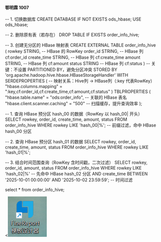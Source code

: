 #### 鄂明霖 1007
-- 1. 切换数据库
CREATE DATABASE IF NOT EXISTS ods_hbase;
USE ods_hbase;

-- 2. 删除原有表（若存在）
DROP TABLE IF EXISTS order_info_hive;

-- 3. 创建无分区的 HBase 映射表
CREATE EXTERNAL TABLE order_info_hive (
rowkey STRING,          -- HBase 的 RowKey
order_id STRING,        -- HBase 列 cf:order_id
create_time STRING,     -- HBase 列 cf:create_time
amount STRING,          -- HBase 列 cf:amount
status STRING           -- HBase 列 cf:status
)
-- 关键：不设置 PARTITIONED BY，避免分区冲突
STORED BY 'org.apache.hadoop.hive.hbase.HBaseStorageHandler'
WITH SERDEPROPERTIES (
-- 映射关系：Hive列 → HBase列（:key 代表RowKey）
"hbase.columns.mapping" = ":key,cf:order_id,cf:create_time,cf:amount,cf:status"
)
TBLPROPERTIES (
"hbase.table.name" = "ods:order_info",  -- 关联的 HBase 表名
"hbase.client.scanner.caching" = "500"  -- 扫描缓存，提升查询效率
);


-- 1. 查询 HBase 预分区 hash_00 的数据（RowKey 以 hash_00| 开头）
SELECT rowkey, order_id, create_time, amount, status
FROM order_info_hive
WHERE rowkey LIKE 'hash_00|%';  -- 前缀过滤，命中 HBase hash_00 分区

-- 2. 查询 HBase 预分区 hash_01 的数据
SELECT rowkey, order_id, create_time, amount, status
FROM order_info_hive
WHERE rowkey LIKE 'hash_01|%';

-- 3. 结合时间范围查询（RowKey 含时间戳，二次过滤）
SELECT rowkey, order_id, amount, status
FROM order_info_hive
WHERE rowkey LIKE 'hash_02|%'  -- 先命中 HBase hash_02 分区
AND create_time BETWEEN '2025-10-01 00:00:00' AND '2025-10-02 23:59:59';  -- 时间过滤



select *
from order_info_hive;

<![img_4.png](img_4.png)